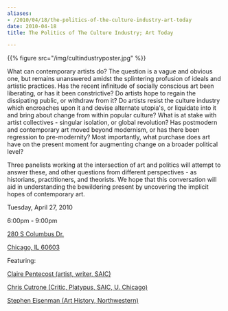 ```yaml
---
aliases:
- /2010/04/18/the-politics-of-the-culture-industry-art-today
date: 2010-04-18
title: The Politics of The Culture Industry; Art Today

---
```


{{% figure src="/img/cultindustryposter.jpg" %}}

What can contemporary artists do? The question is a vague and obvious one, but remains unanswered amidst the splintering profusion of ideals and artistic practices. Has the recent infinitude of socially conscious art been liberating, or has it been constrictive? Do artists hope to regain the dissipating public, or withdraw from it? Do artists resist the culture industry which encroaches upon it and devise alternate utopia's, or liquidate into it and bring about change from within popular culture? What is at stake with artist collectives - singular isolation, or global revolution? Has postmodern and contemporary art moved beyond modernism, or has there been regression to pre-modernity? Most importantly, what purchase does art have on the present moment for augmenting change on a broader political level?

Three panelists working at the intersection of art and politics will attempt to answer these, and other questions from different perspectives - as historians, practitioners, and theorists. We hope that this conversation will aid in understanding the bewildering present by uncovering the implicit hopes of contemporary art.

Tuesday, April 27, 2010

6:00pm - 9:00pm

[280 S Columbus Dr.](%3Ca%20href=%22http://maps.google.com/maps?hl=en&amp;ie=UTF8&amp;q=280+S+Columbus+Dr+Chicago,+IL+60603&amp;fb=1&amp;geocode=11007974354487916000,41.878600,-87.620672&amp;ei=OdzLS6iUD478NeOh3YMF&amp;ved=0CAMQkwMwAQ&amp;hq=&amp;hnear=280+S+Columbus+Dr,+Chicago,+Cook,+Illinois+60603&amp;z=16%22%3E)

[Chicago, IL 60603](http://maps.google.com/maps?hl=en&amp;ie=UTF8&amp;q=280+S+Columbus+Dr+Chicago,+IL+60603&amp;fb=1&amp;geocode=11007974354487916000,41.878600,-87.620672&amp;ei=OdzLS6iUD478NeOh3YMF&amp;ved=0CAMQkwMwAQ&amp;hq=&amp;hnear=280+S+Columbus+Dr,+Chicago,+Cook,+Illinois+60603&amp;z=16)

Featuring:

[Claire Pentecost (artist, writer, SAIC)](http://www.clairepentecost.org/)

[Chris Cutrone (Critic, Platypus, SAIC, U. Chicago)](http://saic.academia.edu/ChrisCutrone)

[Stephen Eisenman (Art History, Northwestern)](http://www.wcas.northwestern.edu/arthistory/faculty/eisenman.htm)
<!--
[www.platypus1917.org

](http://platypus1917.org)<https://platypus1917.org/2010/04/08/an-interview-with-hal-foster/>
-->
